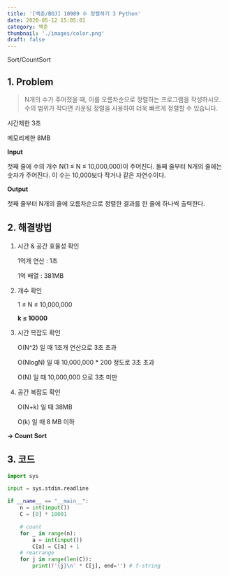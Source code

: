 ```yaml
---
title: '[백준/BOJ] 10989 수 정렬하기 3 Python'
date: 2020-05-12 15:05:01
category: 백준
thumbnail: './images/color.png'
draft: false
---
```


Sort/CountSort

## 1. Problem <br>
> N개의 수가 주어졌을 때, 이를 오름차순으로 정렬하는 프로그램을 작성하시오. 수의 범위가 작다면 카운팅 정렬을 사용하여 더욱 빠르게 정렬할 수 있습니다.

시간제한 3초

메모리제한 8MB

**Input**

첫째 줄에 수의 개수 N(1 ≤ N ≤ 10,000,000)이 주어진다. 둘째 줄부터 N개의 줄에는 숫자가 주어진다. 이 수는 10,000보다 작거나 같은 자연수이다.

**Output**

첫째 줄부터 N개의 줄에 오름차순으로 정렬한 결과를 한 줄에 하나씩 출력한다.


## 2. 해결방법

1. 시간 & 공간 효율성 확인

    1억개 연산 : 1초

    1억 배열 : 381MB

2. 개수 확인

    1 ≤ N ≤ 10,000,000

    **k ≤ 10000**

3. 시간 복잡도 확인

    O(N^2) 일 때 1조개 연산으로 3초 초과

    O(NlogN) 일 때 10,000,000 * 200 정도로 3초 초과

    O(N) 일 때 10,000,000 으로 3초 미만

4. 공간 복잡도 확인

    O(N+k) 일 때 38MB

    O(k) 일 때 8 MB 이하

**-> Count Sort**
    
## 3. 코드
```python
import sys

input = sys.stdin.readline

if __name__ == "__main__":
    n = int(input())
    C = [0] * 10001

    # count
    for _ in range(n):
        a = int(input())
        C[a] = C[a] + 1
    # rearrange
    for j in range(len(C)):
        print(f'{j}\n' * C[j], end='') # f-string

```